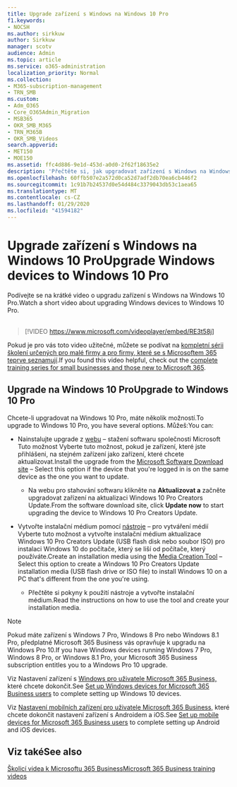 ```yaml
---
title: Upgrade zařízení s Windows na Windows 10 Pro
f1.keywords:
- NOCSH
ms.author: sirkkuw
author: Sirkkuw
manager: scotv
audience: Admin
ms.topic: article
ms.service: o365-administration
localization_priority: Normal
ms.collection:
- M365-subscription-management
- TRN_SMB
ms.custom:
- Adm_O365
- Core_O365Admin_Migration
- MSB365
- OKR_SMB_M365
- TRN_M365B
- OKR_SMB_Videos
search.appverid:
- MET150
- MOE150
ms.assetid: ffc4d886-9e1d-453d-a0d0-2f62f18635e2
description: 'Přečtěte si, jak upgradovat zařízení s Windows na Windows 10 Pro. '
ms.openlocfilehash: 60ffb507e2a572d0ca52d7adf2db70ea6cb446f2
ms.sourcegitcommit: 1c91b7b24537d0e54d484c3379043db53c1aea65
ms.translationtype: MT
ms.contentlocale: cs-CZ
ms.lasthandoff: 01/29/2020
ms.locfileid: "41594182"
---
```

# <a name="upgrade-windows-devices-to-windows-10-pro"></a><span data-ttu-id="b54df-103">Upgrade zařízení s Windows na Windows 10 Pro</span><span class="sxs-lookup"><span data-stu-id="b54df-103">Upgrade Windows devices to Windows 10 Pro</span></span>

<span data-ttu-id="b54df-104">Podívejte se na krátké video o upgradu zařízení s Windows na Windows 10 Pro.</span><span class="sxs-lookup"><span data-stu-id="b54df-104">Watch a short video about upgrading Windows devices to Windows 10 Pro.</span></span><br><br>

> [!VIDEO https://www.microsoft.com/videoplayer/embed/RE3t58j] 

<span data-ttu-id="b54df-105">Pokud je pro vás toto video užitečné, můžete se podívat na [kompletní sérii školení určených pro malé firmy a pro firmy, které se s Microsoftem 365 teprve seznamují](https://support.office.com/article/6ab4bbcd-79cf-4000-a0bd-d42ce4d12816).</span><span class="sxs-lookup"><span data-stu-id="b54df-105">If you found this video helpful, check out the [complete training series for small businesses and those new to Microsoft 365](https://support.office.com/article/6ab4bbcd-79cf-4000-a0bd-d42ce4d12816).</span></span>

## <a name="upgrade-to-windows-10-pro"></a><span data-ttu-id="b54df-106">Upgrade na Windows 10 Pro</span><span class="sxs-lookup"><span data-stu-id="b54df-106">Upgrade to Windows 10 Pro</span></span>
  
<span data-ttu-id="b54df-107">Chcete-li upgradovat na Windows 10 Pro, máte několik možností.</span><span class="sxs-lookup"><span data-stu-id="b54df-107">To upgrade to Windows 10 Pro, you have several options.</span></span> <span data-ttu-id="b54df-108">Můžeš:</span><span class="sxs-lookup"><span data-stu-id="b54df-108">You can:</span></span>
    
- <span data-ttu-id="b54df-109">Nainstalujte upgrade z [webu](https://go.microsoft.com/fwlink/?LinkID=836951 ) &ndash; stažení softwaru společnosti Microsoft Tuto možnost Vyberte tuto možnost, pokud je zařízení, které jste přihlášeni, na stejném zařízení jako zařízení, které chcete aktualizovat.</span><span class="sxs-lookup"><span data-stu-id="b54df-109">Install the upgrade from the [Microsoft Software Download site](https://go.microsoft.com/fwlink/?LinkID=836951 ) &ndash; Select this option if the device that you're logged in is on the same device as the one you want to update.</span></span> 

    - <span data-ttu-id="b54df-110">Na webu pro stahování softwaru klikněte na **Aktualizovat a** začněte upgradovat zařízení na aktualizaci Windows 10 Pro Creators Update.</span><span class="sxs-lookup"><span data-stu-id="b54df-110">From the software download site, click **Update now** to start upgrading the device to Windows 10 Pro Creators Update.</span></span> 
    
- <span data-ttu-id="b54df-111">Vytvořte instalační médium pomocí [nástroje](https://go.microsoft.com/fwlink/?LinkID=836960) &ndash; pro vytváření médií Vyberte tuto možnost a vytvořte instalační médium aktualizace Windows 10 Pro Creators Update (USB flash disk nebo soubor ISO) pro instalaci Windows 10 do počítače, který se liší od počítače, který používáte.</span><span class="sxs-lookup"><span data-stu-id="b54df-111">Create an installation media using the [Media Creation Tool](https://go.microsoft.com/fwlink/?LinkID=836960) &ndash; Select this option to create a Windows 10 Pro Creators Update installation media (USB flash drive or ISO file) to install Windows 10 on a PC that's different from the one you're using.</span></span>

    - <span data-ttu-id="b54df-112">Přečtěte si pokyny k použití nástroje a vytvořte instalační médium.</span><span class="sxs-lookup"><span data-stu-id="b54df-112">Read the instructions on how to use the tool and create your installation media.</span></span> 

> [!NOTE]
> <span data-ttu-id="b54df-113">Pokud máte zařízení s Windows 7 Pro, Windows 8 Pro nebo Windows 8.1 Pro, předplatné Microsoft 365 Business vás opravňuje k upgradu na Windows Pro 10.</span><span class="sxs-lookup"><span data-stu-id="b54df-113">If you have Windows devices running Windows 7 Pro, Windows 8 Pro, or Windows 8.1 Pro, your Microsoft 365 Business subscription entitles you to a Windows Pro 10 upgrade.</span></span>
    
<span data-ttu-id="b54df-114">Viz Nastavení zařízení s [Windows pro uživatele Microsoft 365 Business,](set-up-windows-devices.md) které chcete dokončit.</span><span class="sxs-lookup"><span data-stu-id="b54df-114">See [Set up Windows devices for Microsoft 365 Business users](set-up-windows-devices.md) to complete setting up Windows 10 devices.</span></span> 
  
<span data-ttu-id="b54df-115">Viz [Nastavení mobilních zařízení pro uživatele Microsoft 365 Business,](set-up-mobile-devices.md) které chcete dokončit nastavení zařízení s Androidem a iOS.</span><span class="sxs-lookup"><span data-stu-id="b54df-115">See [Set up mobile devices for Microsoft 365 Business users](set-up-mobile-devices.md) to complete setting up Android and iOS devices.</span></span> 
  
## <a name="see-also"></a><span data-ttu-id="b54df-116">Viz také</span><span class="sxs-lookup"><span data-stu-id="b54df-116">See also</span></span>

[<span data-ttu-id="b54df-117">Školicí videa k Microsoftu 365 Business</span><span class="sxs-lookup"><span data-stu-id="b54df-117">Microsoft 365 Business training videos</span></span>](https://support.office.com/article/6ab4bbcd-79cf-4000-a0bd-d42ce4d12816)
